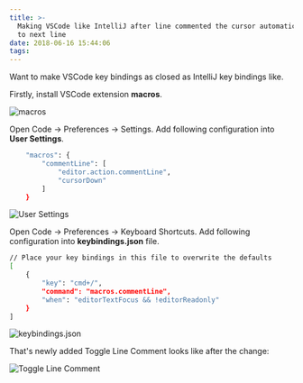 ```yaml
---
title: >-
  Making VSCode like IntelliJ after line commented the cursor automatically moved
  to next line
date: 2018-06-16 15:44:06
tags:
---
```


Want to make VSCode key bindings as closed as IntelliJ key bindings like.

Firstly, install VSCode extension **macros**.

![macros](/blog/img/macros%20extension.png "macros")

Open Code -> Preferences -> Settings. Add following configuration into **User Settings**.

```bash
    "macros": {
        "commentLine": [
            "editor.action.commentLine",
            "cursorDown"
        ]
    }
```

![User Settings](/blog/img/User%20Settings.png "User Settings")

Open Code -> Preferences -> Keyboard Shortcuts. Add following configuration into **keybindings.json** file.

```bash
// Place your key bindings in this file to overwrite the defaults
[
    {
        "key": "cmd+/",
        "command": "macros.commentLine",
        "when": "editorTextFocus && !editorReadonly"
    }
]
```

![keybindings.json](/blog/img/keybindings%20json.png "keybindings.json")

That's newly added Toggle Line Comment looks like after the change:

![Toggle Line Comment](/blog/img/Toggle%20Line%20Comment.png "Toggle Line Comment")